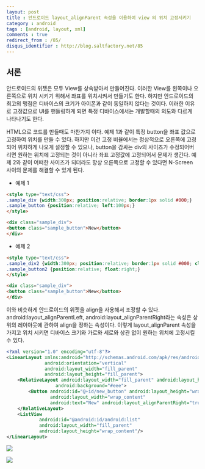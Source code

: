 ```yaml
---
layout: post
title : 안드로이드 layout_alignParent 속성을 이용하여 view 의 위치 고정시키기
category : android
tags : [android, layout, xml]
comments : true
redirect_from : /85/
disqus_identifier : http://blog.saltfactory.net/85
---
```


## 서론

안드로이드의 위젯은 모두 View를 상속받아서 만들어진다. 이러한 View를 왼쪽이나 오른쪽으로 위치 시키기 위해서 좌표를 위치시켜서 만들기도 한다. 하지만 안드로이드의 최고의 맹점은 디바이스의 크기가 아이폰과 같이 동일하지 않다는 것이다. 이러한 이유로 고정값으로 UI를 핸들링하게 되면 특정 디바이스에서는 개발할때의 의도와 다르게 나타나기도 한다.
<!--more-->

HTML으로 코드를 만들때도 마찬가지 이다. 예제 1과 같이 특정 button을 좌표 값으로 고정하여 위치를 만들 수 있다. 하지만 이건 고정 비율에서는 정상적으로 오른쪽에 고정되어 위차하게 나오게 설정할 수 있으나, button을 감싸는 div의 사이즈가 수정되어버리면 원하는 위치에 고정되는 것이 아니라 좌표 고정값에 고정되어서 문제가 생긴다.  예제 2와 같이 어떠한 사이즈가 되더라도 항상 오른쪽으로 고정할 수 있다면 N-Screen 사이의 문제를 해결할 수 있게 된다.

- 예제 1

```html
<style type="text/css">
.sample_div {width:300px; position:relative; border:1px solid #000;}
.sample_button {position:relative; left:100px;}
</style>

<div class="sample_div">
<button class="sample_button">New</button>
</div>
```


- 예제 2

```html
<style type="text/css">
.sample_div2 {width:300px; position:relative; border:1px solid #000; clear:both;}
.sample_button2 {position:relative; float:right;}
</style>

<div class="sample_div">
<button class="sample_button">New</button>
</div>
```

이와 비슷하게 안드로이드의 위젯을 align을 사용해서 조정할 수 있다.
android:layout_alignParentLeft, android:layout_alignParentRight라는 속성은 상위의 레이아웃에 관하여 align을 정하는 속성이다. 이렇게 layout_alignParent 속성을 가지고 위치 시키면 디바이스 크기와 가로와 세로와 상관 없이 원하는 위치에 고정시킬 수 있다.

```xml
<?xml version="1.0" encoding="utf-8"?>
<LinearLayout xmlns:android="http://schemas.android.com/apk/res/android"
              android:orientation="vertical"
              android:layout_width="fill_parent"
              android:layout_height="fill_parent">
    <RelativeLayout android:layout_width="fill_parent" android:layout_height="wrap_content"
                  android:background="#eee">
        <Button android:id="@+id/new_button" android:layout_height="wrap_content"
                android:layout_width="wrap_content"
                android:text="New" android:layout_alignParentRight="true"/>
    </RelativeLayout>
    <ListView
            android:id="@android:id/android:list"
            android:layout_width="fill_parent"
            android:layout_height="wrap_content"/>
</LinearLayout>
```

![](https://hbn-blog-assets.s3.ap-northeast-2.amazonaws.com/d390b1c7-70fb-4d83-bb2a-d3e929555541)

![](https://hbn-blog-assets.s3.ap-northeast-2.amazonaws.com/cfb50adc-101c-4a5d-a1f3-eb8657a4f7d5)


